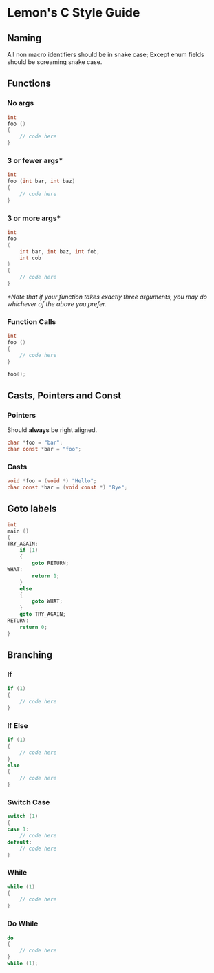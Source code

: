 # Lemon's C Style Guide

## Naming
All non macro identifiers should be in snake case; Except enum fields should be screaming snake case.

## Functions

### No args
```c
int
foo ()
{
    // code here
}
```
### 3 or fewer args*
```c
int
foo (int bar, int baz)
{
    // code here
}
```
### 3 or more args*
```c
int
foo 
(
    int bar, int baz, int fob,
    int cob
)
{
    // code here
}
```
*\*Note that if your function takes exactly three arguments, you may do whichever of the above you prefer.*
### Function Calls
```c
int
foo ()
{
    // code here
}

foo();
```

## Casts, Pointers and Const

### Pointers
Should **always** be right aligned.
```c
char *foo = "bar";
char const *bar = "foo";
```
### Casts
```c
void *foo = (void *) "Hello";
char const *bar = (void const *) "Bye";
```
## Goto labels
```c
int
main ()
{
TRY_AGAIN;
    if (1) 
    {
        goto RETURN;
WHAT:
        return 1;
    } 
    else 
    {
        goto WHAT;
    }
    goto TRY_AGAIN;
RETURN:
    return 0;
}
```
## Branching
### If
```c
if (1)
{
    // code here
}
```
### If Else
```c
if (1)
{
    // code here
}
else
{
    // code here
}
```
### Switch Case
```c
switch (1)
{
case 1:
    // code here
default:
    // code here
}
```
### While
```c
while (1)
{
    // code here
}
```
### Do While
```c
do 
{
    // code here
}
while (1);
```

